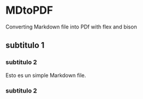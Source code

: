 # MDtoPDF
Converting Markdown file into PDf with flex and bison
## subtitulo 1
### subtitulo 2
Esto es un simple Markdown file.
### subtitulo 2

